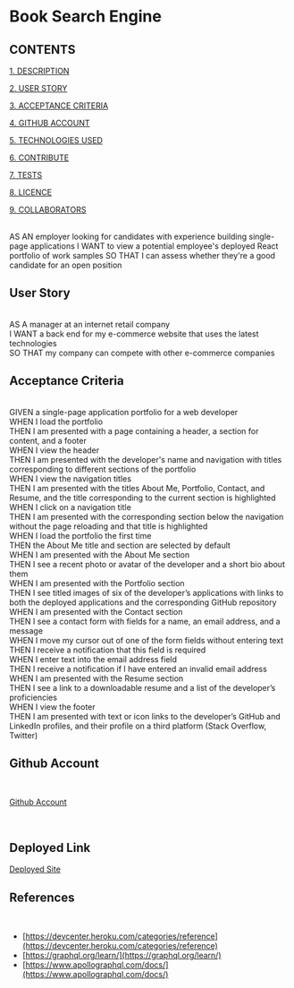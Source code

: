 # Book Search Engine

## CONTENTS

[1. DESCRIPTION](#DESCRIPTION)

[2. USER STORY](#USERSTORY)

[3. ACCEPTANCE CRITERIA](#ACCEPTANCECRITERIA)

[4. GITHUB ACCOUNT](#GITHUBACCOUNT)

[5. TECHNOLOGIES USED](#TECHNOLOGIESUSED)

[6. CONTRIBUTE](#CONTRIBUTE)

[7. TESTS](#TESTS)

[8. LICENCE](#LICENCE)

[9. COLLABORATORS](#COLLABORATORS)

<a id="DESCRIPTION"></a>
<br />
AS AN employer looking for candidates with experience building single-page applications
I WANT to view a potential employee's deployed React portfolio of work samples
SO THAT I can assess whether they're a good candidate for an open position
<br />

<a id="USERSTORY"></a>

## **User Story**

<br />
AS A manager at an internet retail company
 <br />
I WANT a back end for my e-commerce website that uses the latest technologies
 <br />
SO THAT my company can compete with other e-commerce companies

<br />

<a id="ACCEPTANCECRITERIA"></a>

## **Acceptance Criteria**

<br />
GIVEN a single-page application portfolio for a web developer <br />
WHEN I load the portfolio <br />
THEN I am presented with a page containing a header, a section for content, and a footer <br />
WHEN I view the header <br />
THEN I am presented with the developer's name and navigation with titles corresponding to different sections of the portfolio <br />
WHEN I view the navigation titles <br />
THEN I am presented with the titles About Me, Portfolio, Contact, and Resume, and the title corresponding to the current section is highlighted <br />
WHEN I click on a navigation title <br />
THEN I am presented with the corresponding section below the navigation without the page reloading and that title is highlighted <br />
WHEN I load the portfolio the first time <br />
THEN the About Me title and section are selected by default <br />
WHEN I am presented with the About Me section <br />
THEN I see a recent photo or avatar of the developer and a short bio about them <br />
WHEN I am presented with the Portfolio section <br />
THEN I see titled images of six of the developer’s applications with links to both the deployed applications and the corresponding GitHub repository <br />
WHEN I am presented with the Contact section <br />
THEN I see a contact form with fields for a name, an email address, and a message <br />
WHEN I move my cursor out of one of the form fields without entering text <br />
THEN I receive a notification that this field is required <br />
WHEN I enter text into the email address field <br />
THEN I receive a notification if I have entered an invalid email address <br />
WHEN I am presented with the Resume section <br />
THEN I see a link to a downloadable resume and a list of the developer’s proficiencies <br />
WHEN I view the footer <br />
THEN I am presented with text or icon links to the developer’s GitHub and LinkedIn profiles, and their profile on a third platform (Stack Overflow, Twitter) <br />

<a id="GITHUBACCOUNT"></a>

## **Github Account**

 <br />

[Github Account](https://github.com/michaelclancy90/book-search-engine)

 <br />

## **Deployed Link**

[Deployed Site ](https://enigmatic-cove-95381.herokuapp.com/)

## **References**

 <br />

- [https://devcenter.heroku.com/categories/reference](https://devcenter.heroku.com/categories/reference)
- [https://graphql.org/learn/](https://graphql.org/learn/)
- [https://www.apollographql.com/docs/](https://www.apollographql.com/docs/)

 <br />
